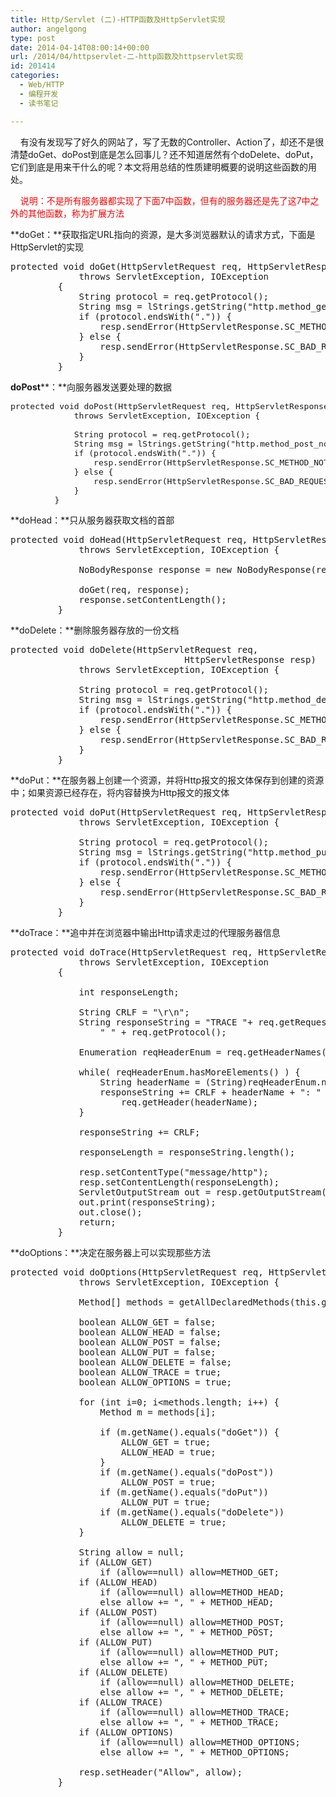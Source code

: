 ```yaml
---
title: Http/Servlet (二)-HTTP函数及HttpServlet实现
author: angelgong
type: post
date: 2014-04-14T08:00:14+00:00
url: /2014/04/httpservlet-二-http函数及httpservlet实现
id: 201414
categories:
  - Web/HTTP
  - 编程开发
  - 读书笔记

---
```

&nbsp; &nbsp; 有没有发现写了好久的网站了，写了无数的Controller、Action了，却还不是很清楚doGet、doPost到底是怎么回事儿？还不知道居然有个doDelete、doPut，它们到底是用来干什么的呢？本文将用总结的性质建明概要的说明这些函数的用处。
	  
&nbsp; &nbsp; <span style="color:#FF0000;">说明：不是所有服务器都实现了下面7中函数，但有的服务器还是先了这7中之外的其他函数，称为扩展方法</span> 

**doGet：**获取指定URL指向的资源，是大多浏览器默认的请求方式，下面是HttpServlet的实现

<pre class="brush:java;">protected void doGet(HttpServletRequest req, HttpServletResponse resp)
             throws ServletException, IOException
         {
             String protocol = req.getProtocol();
             String msg = lStrings.getString("http.method_get_not_supported");
             if (protocol.endsWith(".")) {
                 resp.sendError(HttpServletResponse.SC_METHOD_NOT_ALLOWED, msg);
             } else {
                 resp.sendError(HttpServletResponse.SC_BAD_REQUEST, msg);
             }
         }</pre>

**doPost****​：**向服务器发送要处理的数据

<pre class="brush:java;" style="font-size: 13px;">protected void doPost(HttpServletRequest req, HttpServletResponse resp)
             throws ServletException, IOException {
     
             String protocol = req.getProtocol();
             String msg = lStrings.getString("http.method_post_not_supported");
             if (protocol.endsWith(".")) {
                 resp.sendError(HttpServletResponse.SC_METHOD_NOT_ALLOWED, msg);
             } else {
                 resp.sendError(HttpServletResponse.SC_BAD_REQUEST, msg);
             }
         }</pre>

**doHead：**只从服务器获取文档的首部

<pre class="brush:java;">protected void doHead(HttpServletRequest req, HttpServletResponse resp)
             throws ServletException, IOException {
     
             NoBodyResponse response = new NoBodyResponse(resp);
     
             doGet(req, response);
             response.setContentLength();
         }</pre>

**doDelete：**删除服务器存放的一份文档&nbsp; &nbsp; &nbsp;

<pre class="brush:java;">protected void doDelete(HttpServletRequest req,
                                 HttpServletResponse resp)
             throws ServletException, IOException {
     
             String protocol = req.getProtocol();
             String msg = lStrings.getString("http.method_delete_not_supported");
             if (protocol.endsWith(".")) {
                 resp.sendError(HttpServletResponse.SC_METHOD_NOT_ALLOWED, msg);
             } else {
                 resp.sendError(HttpServletResponse.SC_BAD_REQUEST, msg);
             }
         }</pre>

**doPut：**在服务器上创建一个资源，并将Http报文的报文体保存到创建的资源中；如果资源已经存在，将内容替换为Http报文的报文体

<pre class="brush:java;">protected void doPut(HttpServletRequest req, HttpServletResponse resp)
             throws ServletException, IOException {
     
             String protocol = req.getProtocol();
             String msg = lStrings.getString("http.method_put_not_supported");
             if (protocol.endsWith(".")) {
                 resp.sendError(HttpServletResponse.SC_METHOD_NOT_ALLOWED, msg);
             } else {
                 resp.sendError(HttpServletResponse.SC_BAD_REQUEST, msg);
             }
         }</pre>

**doTrace：**追中并在浏览器中输出Http请求走过的代理服务器信息

<pre class="brush:java;">protected void doTrace(HttpServletRequest req, HttpServletResponse resp) 
             throws ServletException, IOException
         {
             
             int responseLength;
             
             String CRLF = "\r\n";
             String responseString = "TRACE "+ req.getRequestURI()+
                 " " + req.getProtocol();
             
             Enumeration reqHeaderEnum = req.getHeaderNames();
             
             while( reqHeaderEnum.hasMoreElements() ) {
                 String headerName = (String)reqHeaderEnum.nextElement();
                 responseString += CRLF + headerName + ": " +
                     req.getHeader(headerName); 
             }
             
             responseString += CRLF;
             
             responseLength = responseString.length();
             
             resp.setContentType("message/http");
             resp.setContentLength(responseLength);
             ServletOutputStream out = resp.getOutputStream();
             out.print(responseString);        
             out.close();
             return;
         } </pre>

**d​oOptions：**决定在服务器上可以实现那些方法

<pre class="brush:java;">protected void doOptions(HttpServletRequest req, HttpServletResponse resp)
             throws ServletException, IOException {
     
             Method[] methods = getAllDeclaredMethods(this.getClass());
             
             boolean ALLOW_GET = false;
             boolean ALLOW_HEAD = false;
             boolean ALLOW_POST = false;
             boolean ALLOW_PUT = false;
             boolean ALLOW_DELETE = false;
             boolean ALLOW_TRACE = true;
             boolean ALLOW_OPTIONS = true;
             
             for (int i=0; i&lt;methods.length; i++) {
                 Method m = methods[i];
                 
                 if (m.getName().equals("doGet")) {
                     ALLOW_GET = true;
                     ALLOW_HEAD = true;
                 }
                 if (m.getName().equals("doPost")) 
                     ALLOW_POST = true;
                 if (m.getName().equals("doPut"))
                     ALLOW_PUT = true;
                 if (m.getName().equals("doDelete"))
                     ALLOW_DELETE = true;
             }
             
             String allow = null;
             if (ALLOW_GET)
                 if (allow==null) allow=METHOD_GET;
             if (ALLOW_HEAD)
                 if (allow==null) allow=METHOD_HEAD;
                 else allow += ", " + METHOD_HEAD;
             if (ALLOW_POST)
                 if (allow==null) allow=METHOD_POST;
                 else allow += ", " + METHOD_POST;
             if (ALLOW_PUT)
                 if (allow==null) allow=METHOD_PUT;
                 else allow += ", " + METHOD_PUT;
             if (ALLOW_DELETE)
                 if (allow==null) allow=METHOD_DELETE;
                 else allow += ", " + METHOD_DELETE;
             if (ALLOW_TRACE)
                 if (allow==null) allow=METHOD_TRACE;
                 else allow += ", " + METHOD_TRACE;
             if (ALLOW_OPTIONS)
                 if (allow==null) allow=METHOD_OPTIONS;
                 else allow += ", " + METHOD_OPTIONS;
             
             resp.setHeader("Allow", allow);
         }</pre>